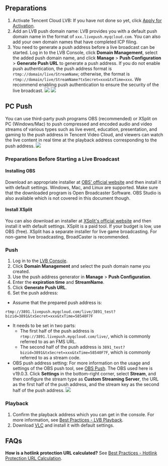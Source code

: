 
## Preparations
1. Activate Tencent Cloud LVB: If you have not done so yet, click [Apply for Activation](https://intl.cloud.tencent.com/product/lvb).
2. Add an LVB push domain name: LVB provides you with a default push domain name in the format of `xxx.livepush.myqcloud.com`. You can also add your own domain names that have completed ICP filing. 
3. You need to generate a push address before a live broadcast can be started. Log in to the LVB Console, click **Domain Management**, select the added push domain name, and click **Manage** > **Push Configuration** > **Generate Push URL** to generate a push address. If you do not enable push authentication, the push address format is `rtmp://domain/live/StreamName`; otherwise, the format is `rtmp://domain/live/StreamName?txSecret=xxx&txTime=xxx`. We recommend enabling push authentication to ensure the security of the live broadcast.
![](https://main.qcloudimg.com/raw/5fd6f9e06c5b40ea6b267bfa4c991e4b.png)
![](https://main.qcloudimg.com/raw/3b3d01d91791dcf65fc7958792e9ceb2.png)

## PC Push

  You can use third-party push programs OBS (recommended) or XSplit on PC (Windows/Mac) to push compressed and encoded audio and video streams of various types such as live event, education, presentation, and gaming to the push address in Tencent Video Cloud, and viewers can watch the live content in real time at the playback address corresponding to the push address.
	 ![](https://main.qcloudimg.com/raw/dcb203971ac99415258ea0b0ee1529a8.png)
	

### Preparations Before Starting a Live Broadcast
#### Installing OBS
Download an appropriate installer at [OBS' official website](https://obsproject.com/download) and then install it with default settings. Windows, Mac, and Linux are supported. Make sure that the downloaded program is Open Broadcaster Software. OBS Studio is also available which is not covered in this document though.
#### Install XSplit
You can also download an installer at [XSplit's official website](https://www.xsplit.com/zh-cn) and then install it with default settings. XSplit is a paid tool. If your budget is low, use OBS (free). XSplit has a separate installer for live game broadcasting. For non-game live broadcasting, BroadCaster is recommended.

### Push
1. Log in to the [LVB Console](https://cloud.tencent.com/login?s_url=https%3A%2F%2Fconsole.cloud.tencent.com%2Flive).
2. Click **Domain Management** and select the push domain name you created.
3. Use the push address generator in **Manage** > **Push Configuration**.
4. Enter the **expiration time** and **StreamName**.
5. Click **Generate Push URL**.
6. Set the push address:
 - Assume that the prepared push address is:
```
rtmp://3891.livepush.myqcloud.com/live/3891_test?bizid=3891&txSecret=xxx&txTime=58540F7F
```
 - It needs to be set in two parts:
	 - The first half of the push address is ` rtmp://3891.livepush.myqcloud.com/live/`, which is commonly referred to as an FMS URL.
	 - The second half of the push address is `3891_test?bizid=3891&txSecret=xxx&txTime=58540F7F`, which is commonly referred to as a stream code.
 - OBS push address setting:
	 For more information on the usage and settings of the OBS push tool, see [OBS Push](https://cloud.tencent.com/document/product/267/32726).
The OBS used here is v19.0.3. Click **Settings** in the bottom-right corner, select **Stream**, and then configure the stream type as **Custom Streaming Server**, the URL as the first half of the push address, and the stream key as the second half of the push address.
![](https://main.qcloudimg.com/raw/7b5365a0be590c3694fbb6d0ded8e5e3.png)


### Playback
1. Confirm the playback address which you can get in the console. For more information, see [Best Practices - LVB Playback](https://intl.cloud.tencent.com/document/product/267/31559).
2. Download [VLC](http://www.videolan.org/vlc/) and install it with default settings.

## FAQs

**How is a hotlink protection URL calculated?**
    See [Best Practices - Hotlink Protection URL Calculation](https://intl.cloud.tencent.com/document/product/267/31560).


